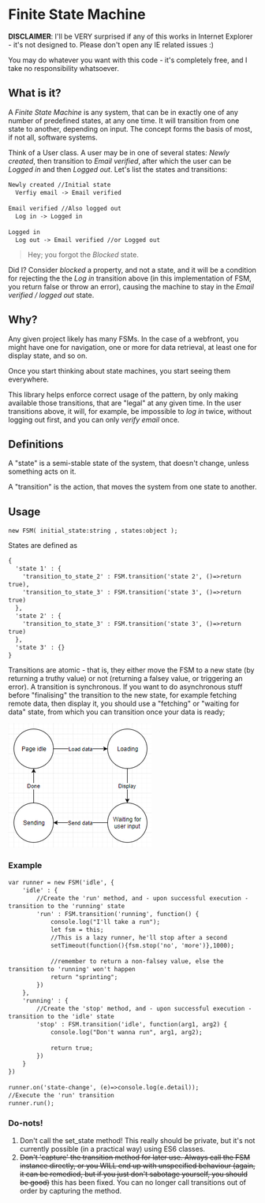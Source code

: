 # Finite State Machine
**DISCLAIMER**: I'll be VERY surprised if any of this works in Internet Explorer - it's not designed to. Please don't open any IE related issues :)

You may do whatever you want with this code - it's completely free, and I take no responsibility whatsoever.

## What is it?

A *Finite State Machine* is any system, that can be in exactly one of any number of predefined states, at any one time. It will transition from one state to another, depending on input. The concept forms the basis of most, if not all, software systems.

Think of a User class. A user may be in one of several states: *Newly created*, then transition to *Email verified*, after which the user can be *Logged in* and then *Logged out*. Let's list the states and transitions:
```
Newly created //Initial state
  Verfiy email -> Email verified

Email verified //Also logged out
  Log in -> Logged in

Logged in
  Log out -> Email verified //or Logged out
```
> Hey; you forgot the *Blocked* state.

Did I? Consider *blocked* a property, and not a state, and it will be a condition for rejecting the the *Log in* transition above (in this implementation of FSM, you return false or throw an error), causing the machine to stay in the *Email verified / logged out* state.

## Why?

Any given project likely has many FSMs. In the case of a webfront, you might have one for navigation, one or more for data retrieval, at least one for display state, and so on.

Once you start thinking about state machines, you start seeing them everywhere.

This library helps enforce correct usage of the pattern, by only making available those transitions, that are "legal" at any given time. In the user transitions above, it will, for example, be impossible to *log in* twice, without logging out first, and you can only *verify email* once.

## Definitions
A "state" is a semi-stable state of the system, that doesn't change, unless something acts on it.

A "transition" is the action, that moves the system from one state to another.

## Usage
```JS
new FSM( initial_state:string , states:object );
```
States are defined as
```JS
{
  'state 1' : {
    'transition_to_state_2' : FSM.transition('state 2', ()=>return true),
    'transition_to_state_3' : FSM.transition('state 3', ()=>return true)
  },
  'state 2' : {
    'transition_to_state_3' : FSM.transition('state 3', ()=>return true)
  },
  'state 3' : {}
}
```

Transitions are atomic - that is, they either move the FSM to a new state (by returning a truthy value) or not (returning a falsey value, or triggering an error). A transition is synchronous. If you want to do asynchronous stuff before "finalising" the transition to the new state, for example fetching remote data, then display it, you should use a "fetching" or "waiting for data" state, from which you can transition once your data is ready;

![Diagram](doc/diagram_1.png)

### Example

```JS
var runner = new FSM('idle', {
    'idle' : {
        //Create the 'run' method, and - upon successful execution - transition to the 'running' state
        'run' : FSM.transition('running', function() {
            console.log("I'll take a run"); 
            let fsm = this; 
            //This is a lazy runner, he'll stop after a second
            setTimeout(function(){fsm.stop('no', 'more')},1000); 
            
            //remember to return a non-falsey value, else the transition to 'running' won't happen
            return "sprinting";
        })
    },
    'running' : {
        //Create the 'stop' method, and - upon successful execution - transition to the 'idle' state
        'stop' : FSM.transition('idle', function(arg1, arg2) {
            console.log("Don't wanna run", arg1, arg2); 
            
            return true;
        })
    }
})

runner.on('state-change', (e)=>console.log(e.detail));
//Execute the 'run' transition
runner.run();
```

### Do-nots!

1. Don't call the set_state method! This really should be private, but it's not currently possible (in a practical way) using ES6 classes.
2. ~~Don't 'capture' the transition method for later use. Always call the FSM instance directly, or you WILL end up with unspecified behaviour (again, it can be remedied, but if you just don't sabotage yourself, you should be good)~~ this has been fixed. You can no longer call transitions out of order by capturing the method.
